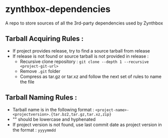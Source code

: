 # zynthbox-dependencies
A repo to store sources of all the 3rd-party dependencies used by Zynthbox

## Tarball Acquiring Rules : 
- If project provides release, try to find a source tarball from release
- If release is not found or source tarball is not provided in release :
  - Recursive clone repository : `git clone --depth 1 --recursive <project-git-url>`
  - Remove `.git` folder
  - Compress as tar.gz or tar.xz and follow the next set of rules to name the file

## Tarball Naming Rules : 
- Tarball name is in the following format : `<project-name>-<projectversion>.{tar.bz2,tar.gz,tar.xz,zip}`
- "<project-name>" should be lowercase and hyphenated
- If project version is not found, use last commit date as project version in the format : `yyyymmdd`
